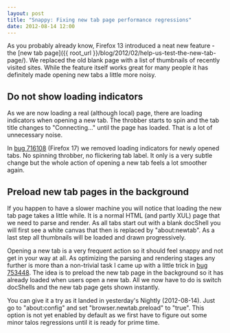 ```yaml
---
layout: post
title: "Snappy: Fixing new tab page performance regressions"
date: 2012-08-14 12:00
---
```


As you probably already know, Firefox 13 introduced a neat new feature - the
[new tab page]({{ root_url }}/blog/2012/02/help-us-test-the-new-tab-page/).
We replaced the old blank page with a list of thumbnails of recently visited
sites. While the feature itself works great for many people it has definitely
made opening new tabs a little more noisy.

## Do not show loading indicators

As we are now loading a real (although local) page, there are loading indicators
when opening a new tab. The throbber starts to spin and the tab title changes
to "Connecting…" until the page has loaded. That is a lot of unnecessary noise.

In [bug 716108](https://bugzilla.mozilla.org/show_bug.cgi?id=716108
"Bug 716108 - [New Tab Page] Connecting… should not briefly flicker in the tab title when a new tab is opened")
(Firefox 17) we removed loading indicators for newly opened tabs. No spinning
throbber, no flickering tab label. It only is a very subtle change but the whole
action of opening a new tab feels a lot smoother again.

## Preload new tab pages in the background

If you happen to have a slower machine you will notice that loading the new tab
page takes a little while. It is a normal HTML (and partly XUL) page that we
need to parse and render. As all tabs start out with a blank docShell you will
first see a white canvas that then is replaced by "about:newtab". As a last step
all thumbnails will be loaded and drawn progressively.

Opening a new tab is a very frequent action so it should feel snappy and not get
in your way at all. As optimizing the parsing and rendering stages any further
is more than a non-trivial task I came up with a little trick in
[bug 753448](https://bugzilla.mozilla.org/show_bug.cgi?id=753448
"Bug 753448 - [New Tab Page] preload newtab pages in the background and swap them in when opening a new tab").
The idea is to preload the new tab page in the background so it has already
loaded when users open a new tab. All we now have to do is switch docShells
and the new tab page gets shown instantly.

You can give it a try as it landed in yesterday's Nightly (2012-08-14). Just go
to "about:config" and set "browser.newtab.preload" to "true". This option is
not yet enabled by default as we first have to figure out some minor talos
regressions until it is ready for prime time.
